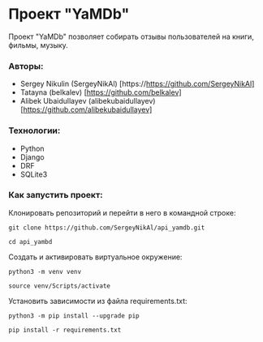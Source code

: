 # Проект "YaMDb"
Проект "YaMDb" позволяет собирать отзывы пользователей на книги, фильмы, музыку.

### Авторы:
- Sergey Nikulin (SergeyNikAl) [https://https://github.com/SergeyNikAl]
- Tatayna (belkalev) [https://github.com/belkalev]
- Alibek Ubaidullayev (alibekubaidullayev) [https://github.com/alibekubaidullayev]

### Технологии:
- Python
- Django
- DRF
- SQLite3

### Как запустить проект:

Клонировать репозиторий и перейти в него в командной строке:

```
git clone https://github.com/SergeyNikAl/api_yamdb.git
```

```
cd api_yambd
```

Cоздать и активировать виртуальное окружение:

```
python3 -m venv venv
```

```
source venv/Scripts/activate
```

Установить зависимости из файла requirements.txt:

```
python3 -m pip install --upgrade pip
```

```
pip install -r requirements.txt
```
